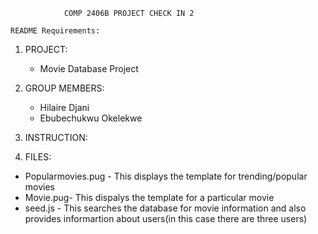     			COMP 2406B PROJECT CHECK IN 2

    README Requirements:

1.  PROJECT:

    - Movie Database Project

2.  GROUP MEMBERS:

    - Hilaire Djani
    - Ebubechukwu Okelekwe

3. INSTRUCTION:



4. FILES:
 - Popularmovies.pug - This displays the template for trending/popular movies
 - Movie.pug- This dispalys the template for a particular movie
 - seed.js - This searches the database for movie information and also provides informartion about users(in this case there are three users)